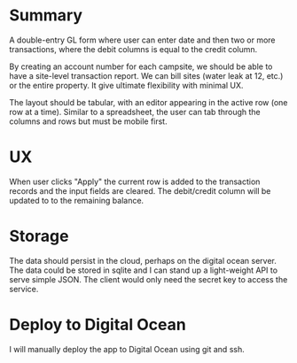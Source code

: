 # Summary 

A double-entry GL form where user can enter date and then two or more transactions, 
where the debit columns is equal to the credit column.  

By creating an account number for each campsite, we should be able to have a site-level transaction report.  We can bill sites (water leak at 12, etc.) or the entire property.  It give ultimate flexibility with minimal UX.

The layout should be tabular, with an editor appearing in the active row (one row at a time).
Similar to a spreadsheet, the user can tab through the columns and rows but must be mobile first.

# UX

When user clicks "Apply" the current row is added to the transaction records and the input fields are cleared.  The debit/credit column will be updated to to the remaining balance.


# Storage

The data should persist in the cloud, perhaps on the digital ocean server.  The data could be stored in sqlite and I can stand up a light-weight API to serve simple JSON.  The client would only need the secret key to access the service.

# Deploy to Digital Ocean

I will manually deploy the app to Digital Ocean using git and ssh.